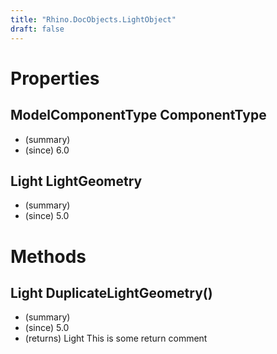 ```yaml
---
title: "Rhino.DocObjects.LightObject"
draft: false
---
```


# Properties
## ModelComponentType ComponentType
- (summary) 
- (since) 6.0
## Light LightGeometry
- (summary) 
- (since) 5.0
# Methods
## Light DuplicateLightGeometry()
- (summary) 
- (since) 5.0
- (returns) Light This is some return comment
